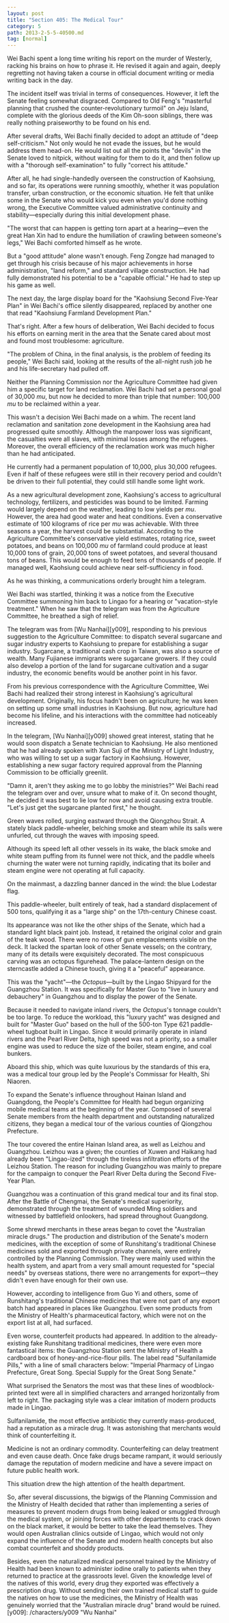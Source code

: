 ```yaml
---
layout: post
title: "Section 405: The Medical Tour"
category: 5
path: 2013-2-5-5-40500.md
tag: [normal]
---
```


Wei Bachi spent a long time writing his report on the murder of Westerly, racking his brains on how to phrase it. He revised it again and again, deeply regretting not having taken a course in official document writing or media writing back in the day.

The incident itself was trivial in terms of consequences. However, it left the Senate feeling somewhat disgraced. Compared to Old Feng's "masterful planning that crushed the counter-revolutionary turmoil" on Jeju Island, complete with the glorious deeds of the Kim Oh-soon siblings, there was really nothing praiseworthy to be found on his end.

After several drafts, Wei Bachi finally decided to adopt an attitude of "deep self-criticism." Not only would he not evade the issues, but he would address them head-on. He would list out all the points the "devils" in the Senate loved to nitpick, without waiting for them to do it, and then follow up with a "thorough self-examination" to fully "correct his attitude."

After all, he had single-handedly overseen the construction of Kaohsiung, and so far, its operations were running smoothly, whether it was population transfer, urban construction, or the economic situation. He felt that unlike some in the Senate who would kick you even when you'd done nothing wrong, the Executive Committee valued administrative continuity and stability—especially during this initial development phase.

"The worst that can happen is getting torn apart at a hearing—even the great Han Xin had to endure the humiliation of crawling between someone's legs," Wei Bachi comforted himself as he wrote.

But a "good attitude" alone wasn't enough. Feng Zongze had managed to get through his crisis because of his major achievements in horse administration, "land reform," and standard village construction. He had fully demonstrated his potential to be a "capable official." He had to step up his game as well.

The next day, the large display board for the "Kaohsiung Second Five-Year Plan" in Wei Bachi's office silently disappeared, replaced by another one that read "Kaohsiung Farmland Development Plan."

That's right. After a few hours of deliberation, Wei Bachi decided to focus his efforts on earning merit in the area that the Senate cared about most and found most troublesome: agriculture.

"The problem of China, in the final analysis, is the problem of feeding its people," Wei Bachi said, looking at the results of the all-night rush job he and his life-secretary had pulled off.

Neither the Planning Commission nor the Agriculture Committee had given him a specific target for land reclamation. Wei Bachi had set a personal goal of 30,000 *mu*, but now he decided to more than triple that number: 100,000 *mu* to be reclaimed within a year.

This wasn't a decision Wei Bachi made on a whim. The recent land reclamation and sanitation zone development in the Kaohsiung area had progressed quite smoothly. Although the manpower loss was significant, the casualties were all slaves, with minimal losses among the refugees. Moreover, the overall efficiency of the reclamation work was much higher than he had anticipated.

He currently had a permanent population of 10,000, plus 30,000 refugees. Even if half of these refugees were still in their recovery period and couldn't be driven to their full potential, they could still handle some light work.

As a new agricultural development zone, Kaohsiung's access to agricultural technology, fertilizers, and pesticides was bound to be limited. Farming would largely depend on the weather, leading to low yields per *mu*. However, the area had good water and heat conditions. Even a conservative estimate of 100 kilograms of rice per *mu* was achievable. With three seasons a year, the harvest could be substantial. According to the Agriculture Committee's conservative yield estimates, rotating rice, sweet potatoes, and beans on 100,000 *mu* of farmland could produce at least 10,000 tons of grain, 20,000 tons of sweet potatoes, and several thousand tons of beans. This would be enough to feed tens of thousands of people. If managed well, Kaohsiung could achieve near self-sufficiency in food.

As he was thinking, a communications orderly brought him a telegram.

Wei Bachi was startled, thinking it was a notice from the Executive Committee summoning him back to Lingao for a hearing or "vacation-style treatment." When he saw that the telegram was from the Agriculture Committee, he breathed a sigh of relief.

The telegram was from [Wu Nanhai][y009], responding to his previous suggestion to the Agriculture Committee: to dispatch several sugarcane and sugar industry experts to Kaohsiung to prepare for establishing a sugar industry. Sugarcane, a traditional cash crop in Taiwan, was also a source of wealth. Many Fujianese immigrants were sugarcane growers. If they could also develop a portion of the land for sugarcane cultivation and a sugar industry, the economic benefits would be another point in his favor.

From his previous correspondence with the Agriculture Committee, Wei Bachi had realized their strong interest in Kaohsiung's agricultural development. Originally, his focus hadn't been on agriculture; he was keen on setting up some small industries in Kaohsiung. But now, agriculture had become his lifeline, and his interactions with the committee had noticeably increased.

In the telegram, [Wu Nanhai][y009] showed great interest, stating that he would soon dispatch a Senate technician to Kaohsiung. He also mentioned that he had already spoken with Xun Suji of the Ministry of Light Industry, who was willing to set up a sugar factory in Kaohsiung. However, establishing a new sugar factory required approval from the Planning Commission to be officially greenlit.

"Damn it, aren't they asking me to go lobby the ministries?" Wei Bachi read the telegram over and over, unsure what to make of it. On second thought, he decided it was best to lie low for now and avoid causing extra trouble. "Let's just get the sugarcane planted first," he thought.

Green waves rolled, surging eastward through the Qiongzhou Strait. A stately black paddle-wheeler, belching smoke and steam while its sails were unfurled, cut through the waves with imposing speed.

Although its speed left all other vessels in its wake, the black smoke and white steam puffing from its funnel were not thick, and the paddle wheels churning the water were not turning rapidly, indicating that its boiler and steam engine were not operating at full capacity.

On the mainmast, a dazzling banner danced in the wind: the blue Lodestar flag.

This paddle-wheeler, built entirely of teak, had a standard displacement of 500 tons, qualifying it as a "large ship" on the 17th-century Chinese coast.

Its appearance was not like the other ships of the Senate, which had a standard light black paint job. Instead, it retained the original color and grain of the teak wood. There were no rows of gun emplacements visible on the deck. It lacked the spartan look of other Senate vessels; on the contrary, many of its details were exquisitely decorated. The most conspicuous carving was an octopus figurehead. The palace-lantern design on the sterncastle added a Chinese touch, giving it a "peaceful" appearance.

This was the "yacht"—the *Octopus*—built by the Lingao Shipyard for the Guangzhou Station. It was specifically for Master Guo to "live in luxury and debauchery" in Guangzhou and to display the power of the Senate.

Because it needed to navigate inland rivers, the *Octopus*'s tonnage couldn't be too large. To reduce the workload, this "luxury yacht" was designed and built for "Master Guo" based on the hull of the 500-ton Type 621 paddle-wheel tugboat built in Lingao. Since it would primarily operate in inland rivers and the Pearl River Delta, high speed was not a priority, so a smaller engine was used to reduce the size of the boiler, steam engine, and coal bunkers.

Aboard this ship, which was quite luxurious by the standards of this era, was a medical tour group led by the People's Commissar for Health, Shi Niaoren.

To expand the Senate's influence throughout Hainan Island and Guangdong, the People's Committee for Health had begun organizing mobile medical teams at the beginning of the year. Composed of several Senate members from the health department and outstanding naturalized citizens, they began a medical tour of the various counties of Qiongzhou Prefecture.

The tour covered the entire Hainan Island area, as well as Leizhou and Guangzhou. Leizhou was a given; the counties of Xuwen and Haikang had already been "Lingao-ized" through the tireless infiltration efforts of the Leizhou Station. The reason for including Guangzhou was mainly to prepare for the campaign to conquer the Pearl River Delta during the Second Five-Year Plan.

Guangzhou was a continuation of this grand medical tour and its final stop. After the Battle of Chengmai, the Senate's medical superiority, demonstrated through the treatment of wounded Ming soldiers and witnessed by battlefield onlookers, had spread throughout Guangdong.

Some shrewd merchants in these areas began to covet the "Australian miracle drugs." The production and distribution of the Senate's modern medicines, with the exception of some of Runshitang's traditional Chinese medicines sold and exported through private channels, were entirely controlled by the Planning Commission. They were mainly used within the health system, and apart from a very small amount requested for "special needs" by overseas stations, there were no arrangements for export—they didn't even have enough for their own use.

However, according to intelligence from Guo Yi and others, some of Runshitang's traditional Chinese medicines that were not part of any export batch had appeared in places like Guangzhou. Even some products from the Ministry of Health's pharmaceutical factory, which were not on the export list at all, had surfaced.

Even worse, counterfeit products had appeared. In addition to the already-existing fake Runshitang traditional medicines, there were even more fantastical items: the Guangzhou Station sent the Ministry of Health a cardboard box of honey-and-rice-flour pills. The label read "Sulfanilamide Pills," with a line of small characters below: "Imperial Pharmacy of Lingao Prefecture, Great Song. Special Supply for the Great Song Senate."

What surprised the Senators the most was that these lines of woodblock-printed text were all in simplified characters and arranged horizontally from left to right. The packaging style was a clear imitation of modern products made in Lingao.

Sulfanilamide, the most effective antibiotic they currently mass-produced, had a reputation as a miracle drug. It was astonishing that merchants would think of counterfeiting it.

Medicine is not an ordinary commodity. Counterfeiting can delay treatment and even cause death. Once fake drugs became rampant, it would seriously damage the reputation of modern medicine and have a severe impact on future public health work.

This situation drew the high attention of the health department.

So, after several discussions, the bigwigs of the Planning Commission and the Ministry of Health decided that rather than implementing a series of measures to prevent modern drugs from being leaked or smuggled through the medical system, or joining forces with other departments to crack down on the black market, it would be better to take the lead themselves. They would open Australian clinics outside of Lingao, which would not only expand the influence of the Senate and modern health concepts but also combat counterfeit and shoddy products.

Besides, even the naturalized medical personnel trained by the Ministry of Health had been known to administer iodine orally to patients when they returned to practice at the grassroots level. Given the knowledge level of the natives of this world, every drug they exported was effectively a prescription drug. Without sending their own trained medical staff to guide the natives on how to use the medicines, the Ministry of Health was genuinely worried that the "Australian miracle drug" brand would be ruined.
[y009]: /characters/y009 "Wu Nanhai"